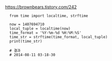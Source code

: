https://brownbears.tistory.com/242

      from time import localtime, strftime

      now = 1407694710
      local_tuple = localtime(now)
      time_format = '%Y-%m-%d %H:%M:%S'
      time_str = strftime(time_format, local_tuple)
      print(time_str)

      # 결과
      # 2014-08-11 03-18-30

